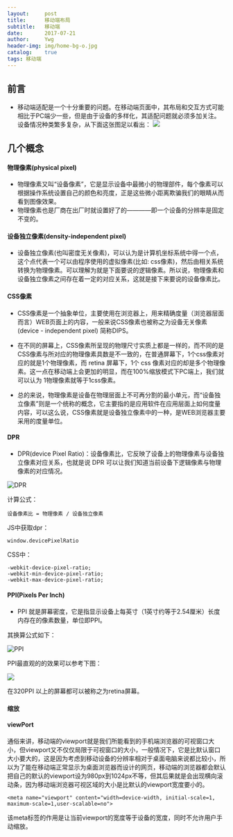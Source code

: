 ```yaml
---
layout:     post
title:      移动端布局
subtitle:   移动端
date:       2017-07-21
author:     Ywg
header-img: img/home-bg-o.jpg
catalog:    true
tags: 移动端
---
```


## 前言
- 移动端适配是一个十分重要的问题。在移动端页面中，其布局和交互方式可能相比于PC端少一些，但是由于设备的多样化，其适配问题就必须多加关注。设备情况种类繁多复杂，从下面这张图足以看出：
![](http://7xrz3r.com1.z0.glb.clouddn.com/flexible-1.png)

## 几个概念

#### 物理像素(physical pixel)
- 物理像素又叫“设备像素”，它是显示设备中最微小的物理部件，每个像素可以根据操作系统设置自己的颜色和亮度，正是这些微小距离欺骗我们的眼睛从而看到图像效果。
- 物理像素也是厂商在出厂时就设置好了的————即一个设备的分辨率是固定不变的。

#### 设备独立像素(density-independent pixel)
- 设备独立像素(也叫密度无关像素)，可以认为是计算机坐标系统中得一个点，这个点代表一个可以由程序使用的虚拟像素(比如: css像素)，然后由相关系统转换为物理像素。可以理解为就是下面要说的逻辑像素。所以说，物理像素和设备独立像素之间存在着一定的对应关系，这就是接下来要说的设备像素比。

#### CSS像素
- CSS像素是一个抽象单位，主要使用在浏览器上，用来精确度量（浏览器层面而言）WEB页面上的内容，一般来说CSS像素也被称之为设备无关像素(device - independent pixel) 简称DIPS。
- 在不同的屏幕上，CSS像素所呈现的物理尺寸实质上都是一样的，而不同的是CSS像素与所对应的物理像素具数是不一致的，在普通屏幕下，1个css像素对应的就是1个物理像素，而 retina 屏幕下，1个 css 像素对应的却是多个物理像素。这一点在移动端上会更加的明显，而在100%缩放模式下PC端上，我们就可以认为 1物理像素就等于1css像素。

- 总的来说，物理像素是设备在物理层面上不可再分割的最小单元，而“设备独立像素”则是一个统称的概念，它主要指的是应用软件在应用层面上如何度量内容，可以这么说，CSS像素就是设备独立像素中的一种，是WEB浏览器主要采用的度量单位。

#### DPR
- DPR(device Pixel Ratio)：设备像素比，它反映了设备上的物理像素与设备独立像素对应关系，也就是说 DPR 可以让我们知道当前设备下逻辑像素与物理像素的对应情况。

![DPR](http://7xrz3r.com1.z0.glb.clouddn.com/flexible-13.jpg)

计算公式：
``` 
设备像素比 = 物理像素 / 设备独立像素
``` 
JS中获取dpr：
``` 
window.devicePixelRatio
``` 
CSS中：
``` 
-webkit-device-pixel-ratio;
-webkit-min-device-pixel-ratio;
-webkit-max-device-pixel-ratio; 
``` 

#### PPI(Pixels Per Inch)
- PPI 就是屏幕密度，它是指显示设备上每英寸（1英寸约等于2.54厘米）长度内存在的像素数量，单位即PPI。

其换算公式如下：

![PPI](http://images.cnblogs.com/cnblogs_com/HCJJ/935773/o_3a87e950352ac65c9ea88293f9f2b21192138aa5.jpg)

PPI最直观的的效果可以参考下图：

![](http://images.cnblogs.com/cnblogs_com/HCJJ/935773/o_ppi-img.jpg)

在320PPI 以上的屏幕都可以被称之为retina屏幕。

#### 缩放

#### viewPort 
通俗来讲，移动端的viewport就是我们所能看到的手机端浏览器的可视窗口大小，但viewport又不仅仅局限于可视窗口的大小，一般情况下，它是比默认窗口大小要大的，这是因为考虑到移动设备的分辨率相对于桌面电脑来说都比较小，所以为了能在移动端正常显示为桌面浏览器而设计的网页，移动端的浏览器都会默认把自己的默认的viewport设为980px到1024px不等，但其后果就是会出现横向滚动条，因为移动端浏览器可视区域的大小是比默认的viewport宽度要小的。
``` 
<meta name="viewport" content="width=device-width, initial-scale=1, maximum-scale=1,user-scalable=no">
``` 
该meta标签的作用是让当前viewport的宽度等于设备的宽度，同时不允许用户手动缩放。
